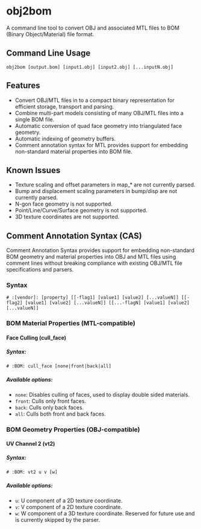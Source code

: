 # obj2bom
A command line tool to convert OBJ and associated MTL files to BOM (Binary Object/Material) file format.

## Command Line Usage
`obj2bom [output.bom] [input1.obj] [input2.obj] [...inputN.obj]`

## Features
- Convert OBJ/MTL files in to a compact binary representation for efficient storage, transport and parsing.
- Combine multi-part models consisting of many OBJ/MTL files into a single BOM file.
- Automatic conversion of quad face geometry into triangulated face geometry.
- Automatic indexing of geometry buffers.
- Comment annotation syntax for MTL provides support for embedding non-standard material properties into BOM file.

## Known Issues
- Texture scaling and offset parameters in map_* are not currently parsed.
- Bump and displacement scaling parameters in bump/disp are not currently parsed.
- N-gon face geometry is not supported.
- Point/Line/Curve/Surface geometry is not supported.
- 3D texture coordinates are not supported.

## Comment Annotation Syntax (CAS)
Comment Annotation Syntax provides support for embedding non-standard BOM geometry and material properties into OBJ and MTL files using comment lines without breaking compliance with existing OBJ/MTL file specifications and parsers.

### Syntax
`# :[vendor]: [property] [[-flag1] [value1] [value2] [...valueN]] [[-flag2] [value1] [value2] [...valueN]] [[...-flagN] [value1] [value2] [...valueN]]`

### BOM Material Properties (MTL-compatible)

#### Face Culling (cull_face)
##### Syntax:
`# :BOM: cull_face [none|front|back|all]`

##### Available options:
- `none`: Disables culling of faces, used to display double sided materials.
- `front`: Culls only front faces.
- `back`: Culls only back faces.
- `all`: Culls both front and back faces.

### BOM Geometry Properties (OBJ-compatible)

#### UV Channel 2 (vt2)
##### Syntax:
`# :BOM: vt2 u v [w]`

##### Available options:
- `u`: U component of a 2D texture coordinate.
- `v`: V component of a 2D texture coordinate.
- `w`: W component of a 3D texture coordinate.  Reserved for future use and is currently skipped by the parser.
